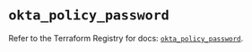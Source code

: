 # `okta_policy_password`

Refer to the Terraform Registry for docs: [`okta_policy_password`](https://registry.terraform.io/providers/okta/okta/4.11.1/docs/resources/policy_password).

